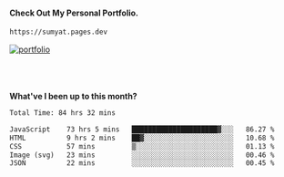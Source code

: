#### Check Out My Personal Portfolio.
````bash
https://sumyat.pages.dev
````

<a href='https://sumyat.pages.dev/'>
    <img src='https://user-images.githubusercontent.com/108873224/211860821-15c31441-8db7-4fb7-8537-28a0c11e9408.png' alt='portfolio' align='center' />
</a>


<br />
<br />


<br />
<br />

**What've I been up to this month?**

<!--START_SECTION:waka-->

```txt
Total Time: 84 hrs 32 mins

JavaScript    73 hrs 5 mins   █████████████████████▓░░░   86.27 %
HTML          9 hrs 2 mins    ██▓░░░░░░░░░░░░░░░░░░░░░░   10.68 %
CSS           57 mins         ▒░░░░░░░░░░░░░░░░░░░░░░░░   01.13 %
Image (svg)   23 mins         ░░░░░░░░░░░░░░░░░░░░░░░░░   00.46 %
JSON          22 mins         ░░░░░░░░░░░░░░░░░░░░░░░░░   00.45 %
```

<!--END_SECTION:waka-->




